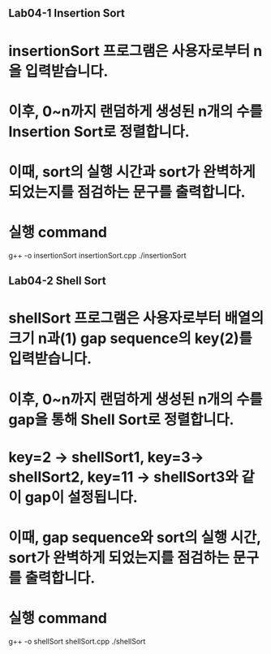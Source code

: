 ## Lab04-1 Insertion Sort

# insertionSort 프로그램은 사용자로부터 n을 입력받습니다. 
# 이후,  0~n까지 랜덤하게 생성된 n개의 수를 Insertion Sort로 정렬합니다.
# 이때, sort의 실행 시간과 sort가 완벽하게 되었는지를 점검하는 문구를 출력합니다.

# 실행 command

g++ -o insertionSort insertionSort.cpp
./insertionSort

## Lab04-2 Shell Sort

# shellSort 프로그램은 사용자로부터 배열의 크기 n과(1) gap sequence의 key(2)를 입력받습니다.  
# 이후, 0~n까지 랜덤하게 생성된 n개의 수를 gap을 통해 Shell Sort로 정렬합니다. 
# key=2 -> shellSort1, key=3-> shellSort2, key=11 -> shellSort3와 같이 gap이 설정됩니다. 
# 이때, gap sequence와 sort의 실행 시간, sort가 완벽하게 되었는지를 점검하는 문구를 출력합니다.

# 실행 command 

g++ -o shellSort shellSort.cpp
./shellSort

